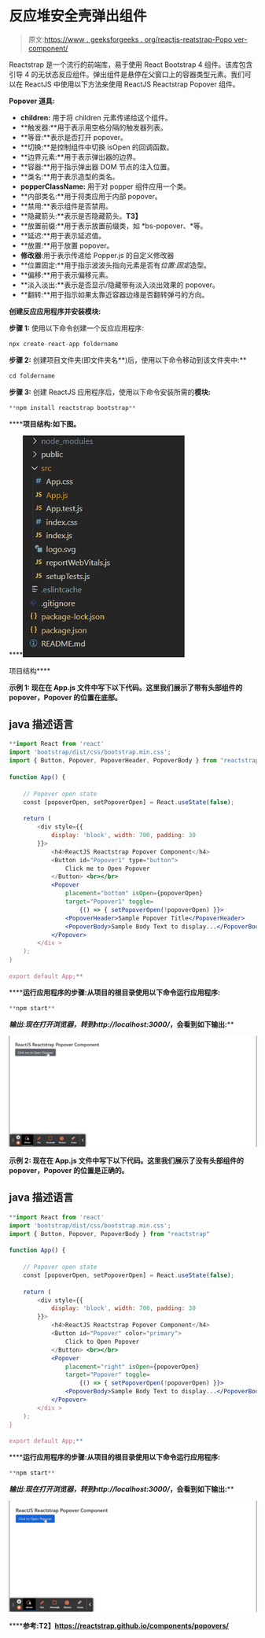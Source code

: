 # 反应堆安全壳弹出组件

> 原文:[https://www . geeksforgeeks . org/reactjs-reatstrap-Popo ver-component/](https://www.geeksforgeeks.org/reactjs-reactstrap-popover-component/)

Reactstrap 是一个流行的前端库，易于使用 React Bootstrap 4 组件。该库包含引导 4 的无状态反应组件。弹出组件是悬停在父窗口上的容器类型元素。我们可以在 ReactJS 中使用以下方法来使用 ReactJS Reactstrap Popover 组件。

**Popover 道具:**

*   **children:** 用于将 children 元素传递给这个组件。
*   **触发器:**用于表示用空格分隔的触发器列表。
*   **等音:**表示是否打开 popover。
*   **切换:**是控制组件中切换 isOpen 的回调函数。
*   **边界元素:**用于表示弹出器的边界。
*   **容器:**用于指示弹出器 DOM 节点的注入位置。
*   **类名:**用于表示造型的类名。
*   **popperClassName:** 用于对 popper 组件应用一个类。
*   **内部类名:**用于将类应用于内部 popover。
*   **禁用:**表示组件是否禁用。
*   **隐藏箭头:**表示是否隐藏箭头。**T3】**
*   **放置前缀:**用于表示放置前缀类，如 *bs-popover、*等。
*   **延迟:**用于表示延迟值。
*   **放置:**用于放置 popover。
*   **修改器**:用于表示传递给 Popper.js 的自定义修改器
*   **位置固定:**用于指示波波头指向元素是否有*位置:固定*造型。
*   **偏移:**用于表示偏移元素。
*   **淡入淡出:**表示是否显示/隐藏带有淡入淡出效果的 popover。
*   **翻转:**用于指示如果太靠近容器边缘是否翻转弹弓的方向。

**创建反应应用程序并安装模块:**

**步骤 1:** 使用以下命令创建一个反应应用程序:

```jsx
npx create-react-app foldername
```

**步骤 2:** 创建项目文件夹(即文件夹名**)后，使用以下命令移动到该文件夹中:**

```jsx
cd foldername
```

**步骤 3:** 创建 ReactJS 应用程序后，使用以下命令安装所需的****模块:****

```jsx
**npm install reactstrap bootstrap**
```

******项目结构:**如下图。****

****![](img/f04ae0d8b722a9fff0bd9bd138b29c23.png)

项目结构**** 

******示例 1:** 现在在 **App.js** 文件中写下以下代码。这里我们展示了带有头部组件的 popover，Popover 的位置在底部。****

## ****java 描述语言****

```jsx
**import React from 'react'
import 'bootstrap/dist/css/bootstrap.min.css';
import { Button, Popover, PopoverHeader, PopoverBody } from "reactstrap"

function App() {

    // Popover open state
    const [popoverOpen, setPopoverOpen] = React.useState(false);

    return (
        <div style={{
            display: 'block', width: 700, padding: 30
        }}>
            <h4>ReactJS Reactstrap Popover Component</h4>
            <Button id="Popover1" type="button">
                Click me to Open Popover
            </Button> <br></br>
            <Popover
                placement="bottom" isOpen={popoverOpen}
                target="Popover1" toggle=
                    {() => { setPopoverOpen(!popoverOpen) }}>
                <PopoverHeader>Sample Popover Title</PopoverHeader>
                <PopoverBody>Sample Body Text to display...</PopoverBody>
            </Popover>
        </div >
    );
}

export default App;**
```

******运行应用程序的步骤:**从项目的根目录使用以下命令运行应用程序:****

```jsx
**npm start**
```

******输出:**现在打开浏览器，转到***http://localhost:3000/***，会看到如下输出:****

****![](img/ac25c78907ba76e7bd6663e455035d25.png)****

******示例 2:** 现在在 **App.js** 文件中写下以下代码。这里我们展示了没有头部组件的 popover，Popover 的位置是正确的。****

## ****java 描述语言****

```jsx
**import React from 'react'
import 'bootstrap/dist/css/bootstrap.min.css';
import { Button, Popover, PopoverBody } from "reactstrap"

function App() {

    // Popover open state
    const [popoverOpen, setPopoverOpen] = React.useState(false);

    return (
        <div style={{
            display: 'block', width: 700, padding: 30
        }}>
            <h4>ReactJS Reactstrap Popover Component</h4>
            <Button id="Popover" color="primary">
                Click to Open Popover
            </Button> <br></br>
            <Popover
                placement="right" isOpen={popoverOpen}
                target="Popover" toggle=
                    {() => { setPopoverOpen(!popoverOpen) }}>
                <PopoverBody>Sample Body Text to display...</PopoverBody>
            </Popover>
        </div >
    );
}

export default App;**
```

******运行应用程序的步骤:**从项目的根目录使用以下命令运行应用程序:****

```jsx
**npm start**
```

******输出:**现在打开浏览器，转到***http://localhost:3000/***，会看到如下输出:****

****![](img/fd8636195809d43a31c06e8f35b3f928.png)****

******参考:**T2】https://reactstrap.github.io/components/popovers/****